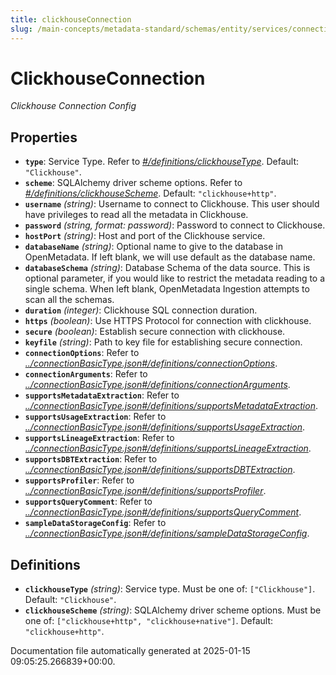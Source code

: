 ```yaml
---
title: clickhouseConnection
slug: /main-concepts/metadata-standard/schemas/entity/services/connections/database/clickhouseconnection
---
```


# ClickhouseConnection

*Clickhouse Connection Config*

## Properties

- **`type`**: Service Type. Refer to *[#/definitions/clickhouseType](#definitions/clickhouseType)*. Default: `"Clickhouse"`.
- **`scheme`**: SQLAlchemy driver scheme options. Refer to *[#/definitions/clickhouseScheme](#definitions/clickhouseScheme)*. Default: `"clickhouse+http"`.
- **`username`** *(string)*: Username to connect to Clickhouse. This user should have privileges to read all the metadata in Clickhouse.
- **`password`** *(string, format: password)*: Password to connect to Clickhouse.
- **`hostPort`** *(string)*: Host and port of the Clickhouse service.
- **`databaseName`** *(string)*: Optional name to give to the database in OpenMetadata. If left blank, we will use default as the database name.
- **`databaseSchema`** *(string)*: Database Schema of the data source. This is optional parameter, if you would like to restrict the metadata reading to a single schema. When left blank, OpenMetadata Ingestion attempts to scan all the schemas.
- **`duration`** *(integer)*: Clickhouse SQL connection duration.
- **`https`** *(boolean)*: Use HTTPS Protocol for connection with clickhouse.
- **`secure`** *(boolean)*: Establish secure connection with clickhouse.
- **`keyfile`** *(string)*: Path to key file for establishing secure connection.
- **`connectionOptions`**: Refer to *[../connectionBasicType.json#/definitions/connectionOptions](#/connectionBasicType.json#/definitions/connectionOptions)*.
- **`connectionArguments`**: Refer to *[../connectionBasicType.json#/definitions/connectionArguments](#/connectionBasicType.json#/definitions/connectionArguments)*.
- **`supportsMetadataExtraction`**: Refer to *[../connectionBasicType.json#/definitions/supportsMetadataExtraction](#/connectionBasicType.json#/definitions/supportsMetadataExtraction)*.
- **`supportsUsageExtraction`**: Refer to *[../connectionBasicType.json#/definitions/supportsUsageExtraction](#/connectionBasicType.json#/definitions/supportsUsageExtraction)*.
- **`supportsLineageExtraction`**: Refer to *[../connectionBasicType.json#/definitions/supportsLineageExtraction](#/connectionBasicType.json#/definitions/supportsLineageExtraction)*.
- **`supportsDBTExtraction`**: Refer to *[../connectionBasicType.json#/definitions/supportsDBTExtraction](#/connectionBasicType.json#/definitions/supportsDBTExtraction)*.
- **`supportsProfiler`**: Refer to *[../connectionBasicType.json#/definitions/supportsProfiler](#/connectionBasicType.json#/definitions/supportsProfiler)*.
- **`supportsQueryComment`**: Refer to *[../connectionBasicType.json#/definitions/supportsQueryComment](#/connectionBasicType.json#/definitions/supportsQueryComment)*.
- **`sampleDataStorageConfig`**: Refer to *[../connectionBasicType.json#/definitions/sampleDataStorageConfig](#/connectionBasicType.json#/definitions/sampleDataStorageConfig)*.
## Definitions

- **`clickhouseType`** *(string)*: Service type. Must be one of: `["Clickhouse"]`. Default: `"Clickhouse"`.
- **`clickhouseScheme`** *(string)*: SQLAlchemy driver scheme options. Must be one of: `["clickhouse+http", "clickhouse+native"]`. Default: `"clickhouse+http"`.


Documentation file automatically generated at 2025-01-15 09:05:25.266839+00:00.
